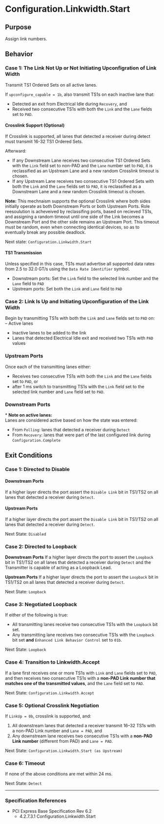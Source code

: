 # Configuration.Linkwidth.Start

## Purpose
Assign link numbers.

## Behavior

### Case 1: The Link Not Up or Not Initiating Upconfigration of Link Width

Transmit TS1 Ordered Sets on all active lanes. 

If `upconfigure_capable = 1b`, also transmit TS1s on each inactive lane that:  
- Detected an exit from Electrical Idle during `Recovery`, and
- Received two consecutive TS1s with both the `Link` and the `Lane` fields set to `PAD`.

#### Crosslink Support (Optional)

If Crosslink is supported, all lanes that detected a receiver during detect must transmit 16-32 TS1 Ordered Sets.

Afterward:
- If any Downstream Lane receives two consecutive TS1 Ordered Sets with the `Link` field set to non-PAD and the `Lane` number set to `PAD`, it is reclassified as an Upstream Lane and a new random Crosslink timeout is chosen.
- If any Upstream Lane receives two consecutive TS1 Ordered Sets with both the `Link` and the `Lane` fields set to `PAD`, it is reclassified as a Downstream Lane and a new random Crosslink timeout is chosen.

**Note:** This mechnaism supports the optional Crosslink where both sides initially operate as both Downstream Ports or both Upstream Ports. Role reesoulution is acheveived by reclassifing ports, based on recieved TS1s, and assigning a random timeout until one side of the Link becomes a Downstream Port and the other side remains an Upstream Port. This timeout must be random, even when connecting identical devices, so as to eventually break any possible deadlock.

Next state: `Configuration.Linkwidth.Start`

#### TS1 Transmission

Unless specified in this case, TS1s must advertise all supported data rates from 2.5 to 32.0 GT/s using the `Data Rate Identifier` symbol.

- Downstream ports: Set the `Link` field to the selected link number and the `Lane` field to `PAD` 
- Upstream ports: Set both the `Link` and `Lane` field to `PAD` 

### Case 2: Link Is Up and Initiating Upconfiguration of the Link Width

Begin by transmitting TS1s with both the `Link` and `Lane` fields set to `PAD` on:  
– Active lanes  
- Inactive lanes to be added to the link
- Lanes that detected Electrical Idle exit and received two TS1s with `PAD` values

### Upstream Ports

Once each of the transmitting lanes either:
- Receives two consecutive TS1s with both the `Link` and the `Lane` fields set to `PAD`, or
- after 1 ms
switch to transmitting TS1s with the `Link` field set to the selected link number and `Lane` field set to `PAD`.

### Downstream Ports



\* **Note on active lanes:**  
Lanes are considered active based on how the state was entered:  
- From `Polling`: lanes that detected a receiver during `Detect`  
- From `Recovery`: lanes that were part of the last configured link during `Configuration.Complete`


## Exit Conditions

### Case 1: Directed to Disable

#### Downstream Ports
If a higher layer directs the port assert the `Disable Link` bit in TS1/TS2 on all lanes that detected a receiver during `Detect`.

#### Upstream Ports
If a higher layer directs the port assert the `Disable Link` bit in TS1/TS2 on all lanes that detected a receiver during `Detect`.


Next State: `Disabled`

### Case 2: Directed to Loopback

**Downstream Ports**
If a higher layer directs the port to assert the `Loopback` bit in TS1/TS2 on all lanes that detected a receiver during `Detect` and the Transmitter is capable of acting as a Loopback Lead.

**Upstream Ports**
If a higher layer directs the port to assert the `Loopback` bit in TS1/TS2 on all lanes that detected a receiver during `Detect`.

Next State: `Loopback`

### Case 3: Negotiated Loopback
If either of the following is true:
- All transmitting lanes receive two consecutive TS1s with the `Loopback` bit set.
- Any transmitting lane receives two consecutive TS1s with the `Loopback` bit set **and** `Enhanced Link Behavior Control` set to `01b`.

Next State: `Loopback`

### Case 4: Transition to Linkwidth.Accept
If a lane first receives one or more TS1s with `Link` and `Lane` fields set to `PAD`, and then receives two consecutive TS1s with a **non-PAD Link number that matches one of the transmitted values**, and the `Lane` field set to `PAD`.

Next State: `Configuration.Linkwidth.Accept`

### Case 5: Optional Crosslink Negotiation
If `LinkUp = 0b`, crosslink is supported, and:
1. All downstream lanes that detected a receiver transmit 16–32 TS1s with a non-PAD Link number and `Lane = PAD`, and
2. Any downstream lane receives two consecutive TS1s with a **non-PAD Link number** (different from PAD) and `Lane = PAD`.

Next State: `Configuration.Linkwidth.Start (as Upstream)`

### Case 6: Timeout
If none of the above conditions are met within 24 ms.

Next State: `Detect`

---

### Specification References

- PCI Express Base Specification Rev 6.2  
  - 4.2.7.3.1 Configuration.Linkwidth.Start
